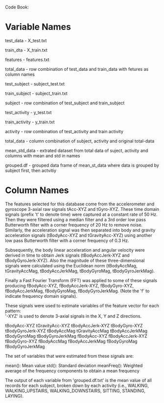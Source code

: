 Code Book:

Variable Names  
==============
test_data - X_test.txt

train_dta - X_train.txt

features - features.txt

total_data - row combination of test_data and train_data with fetures as column names

test_subject - subject_test.txt

train_subject - subject_train.txt

subject - row combination of test_subject and train_subject

test_activity - y_test.txt

train_activity - y_train.txt

activity - row combination of test_activity and train activity

total_data - column combination of subject, activity and original total-data

mean_std_data - extrated dataset from total data of suject, activity and columns with mean and std in names

grouped.df - grouped data frame of mean_st_data where data is grouped by subject first, then actvitiy


Column Names  
==============
The features selected for this database come from the accelerometer and gyroscope 3-axial raw signals tAcc-XYZ and tGyro-XYZ. 
These time domain signals (prefix 't' to denote time) were captured at a constant rate of 50 Hz. 
Then they were filtered using a median filter and a 3rd order low pass Butterworth filter with a corner frequency of 20 Hz 
to remove noise. Similarly, the acceleration signal was then separated into body and gravity acceleration 
signals (tBodyAcc-XYZ and tGravityAcc-XYZ) using another low pass Butterworth filter with a corner frequency of 0.3 Hz. 

Subsequently, the body linear acceleration and angular velocity were derived in time to obtain Jerk 
signals (tBodyAccJerk-XYZ and tBodyGyroJerk-XYZ). Also the magnitude of these three-dimensional signals 
were calculated using the Euclidean norm (tBodyAccMag, tGravityAccMag, tBodyAccJerkMag, tBodyGyroMag, tBodyGyroJerkMag). 

Finally a Fast Fourier Transform (FFT) was applied to some of these signals producing fBodyAcc-XYZ, fBodyAccJerk-XYZ, 
fBodyGyro-XYZ, fBodyAccJerkMag, fBodyGyroMag, fBodyGyroJerkMag. (Note the 'f' to indicate frequency domain signals). 

These signals were used to estimate variables of the feature vector for each pattern:  
'-XYZ' is used to denote 3-axial signals in the X, Y and Z directions.

tBodyAcc-XYZ
tGravityAcc-XYZ
tBodyAccJerk-XYZ
tBodyGyro-XYZ
tBodyGyroJerk-XYZ
tBodyAccMag
tGravityAccMag
tBodyAccJerkMag
tBodyGyroMag
tBodyGyroJerkMag
fBodyAcc-XYZ
fBodyAccJerk-XYZ
fBodyGyro-XYZ
fBodyAccMag
fBodyAccJerkMag
fBodyGyroMag
fBodyGyroJerkMag

The set of variables that were estimated from these signals are: 

mean(): Mean value
std(): Standard deviation
meanFreq(): Weighted average of the frequency components to obtain a mean frequency

The output of each variable from 'grouped.df.txt' is the mean value of all records for each subject, broken down by each 
activity (i.e., WALKING, WALKING_UPSTAIRS, WALKING_DOWNSTAIRS, SITTING, STANDING, LAYING).  